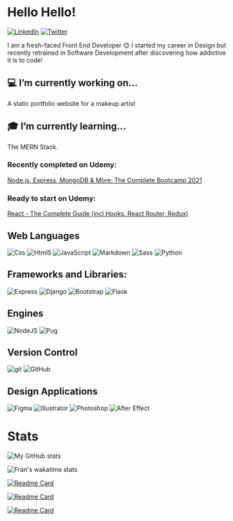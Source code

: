 # Hello Hello!

[![LinkedIn](https://img.shields.io/badge/LinkedIn-blue?style=for-the-badge&labelColor=blue&logo=LinkedIn&logoColor=white)][linkedin]
[![Twitter](https://img.shields.io/badge/Twitter-blue?style=for-the-badge&labelColor=blue&logo=Twitter&logoColor=white)][twitter]

I am a fresh-faced Front End Developer 😊 I started my career in Design but recently retrained in Software Development after discovering how addictive it is to code!

## 💻 I’m currently working on... 

A static portfolio website for a makeup artist

## 🎓 I’m currently learning...  

The MERN Stack.

<!-- ![Udemy](https://img.shields.io/badge/Udemy-white?style=for-the-badge&labelColor=white&logo=Udemy&logoColor=purple) -->

### Recently completed on Udemy:

[Node.js, Express, MongoDB & More: The Complete Bootcamp 2021][node-course]

### Ready to start on Udemy:

[React - The Complete Guide (incl Hooks, React Router, Redux)][react-course]

## Web Languages

![Css](https://img.shields.io/badge/css-00b359?style=for-the-badge&logo=CSS3&logoColor=white)
![Html5](https://img.shields.io/badge/html-00b359?style=for-the-badge&logo=html5&logoColor=white)
![JavaScript](https://img.shields.io/badge/javascript-00b359?style=for-the-badge&logo=Javascript&logoColor=white)
![Markdown](https://img.shields.io/badge/markdown-00b359?style=for-the-badge&logo=markdown&logoColor=white)
![Sass](https://img.shields.io/badge/sass-00b359?style=for-the-badge&logo=sass&logoColor=white)
![Python](https://img.shields.io/badge/python-00b359?style=for-the-badge&logo=Python&logoColor=white)

## Frameworks and Libraries:

![Express](https://img.shields.io/badge/express-00b359?style=for-the-badge&logo=Express&logoColor=white)
![Django](https://img.shields.io/badge/django-00b359?style=for-the-badge&logo=Django&logoColor=white)
![Bootstrap](https://img.shields.io/badge/Bootstrap-00b359?style=for-the-badge&logo=bootstrap&logoColor=white)
![Flask](https://img.shields.io/badge/flask-00b359?style=for-the-badge&logo=flask&logoColor=white)

## Engines

![NodeJS](https://img.shields.io/badge/nodejs-00b359?style=for-the-badge&logo=Node.js&logoColor=white)
![Pug](https://img.shields.io/badge/pug-00b359?style=for-the-badge&logo=pug&logoColor=white)

## Version Control

![git](https://img.shields.io/badge/git-00b359?style=for-the-badge&logo=git&logoColor=white)
![GitHub](https://img.shields.io/badge/github-00b359?style=for-the-badge&logo=github&logoColor=white)

## Design Applications

![Figma](https://img.shields.io/badge/figma-00b359?style=for-the-badge&logo=figma&logoColor=white)
![Illustrator](https://img.shields.io/badge/illustrator-00b359?style=for-the-badge&logo=adobeillustrator&logoColor=white)
![Photoshop](https://img.shields.io/badge/Photoshop-00b359?style=for-the-badge&logo=AdobePhotoshop&logoColor=white)
![After Effect](https://img.shields.io/badge/AfterEffects-00b359?style=for-the-badge&logo=AdobeAfterEffects&logoColor=white)

# Stats

<!-- ![My GitHub stats](https://github-readme-stats.vercel.app/api?username=fdeboo&show_icons=true&theme=merko) -->

![My GitHub stats](https://github-readme-stats.vercel.app/api?username=fdeboo&show_icons=true&theme=dark)

<!-- ![Fran's wakatime stats](https://github-readme-stats.vercel.app/api/wakatime?username=fdeboo&layout=compact&theme=merko) -->

![Fran's wakatime stats](https://github-readme-stats.vercel.app/api/wakatime?username=fdeboo&layout=compact&theme=merko)

[![Readme Card](https://github-readme-stats.vercel.app/api/pin/?username=fdeboo&repo=to-infinity)](https://github.com/fdeboo/to-infinity)

[![Readme Card](https://github-readme-stats.vercel.app/api/pin/?username=fdeboo&repo=101things)](https://github.com/fdeboo/101things)

[![Readme Card](https://github-readme-stats.vercel.app/api/pin/?username=fdeboo&repo=natours)](https://github.com/fdeboo/natours)

[linkedin]: https://www.linkedin.com/in/frandeboo/
[node-course]: https://www.udemy.com/course/nodejs-express-mongodb-bootcamp/
[react-course]: https://www.udemy.com/course/react-the-complete-guide-incl-redux/
[twitter]: https://twitter.com/Fran_DeBoo
